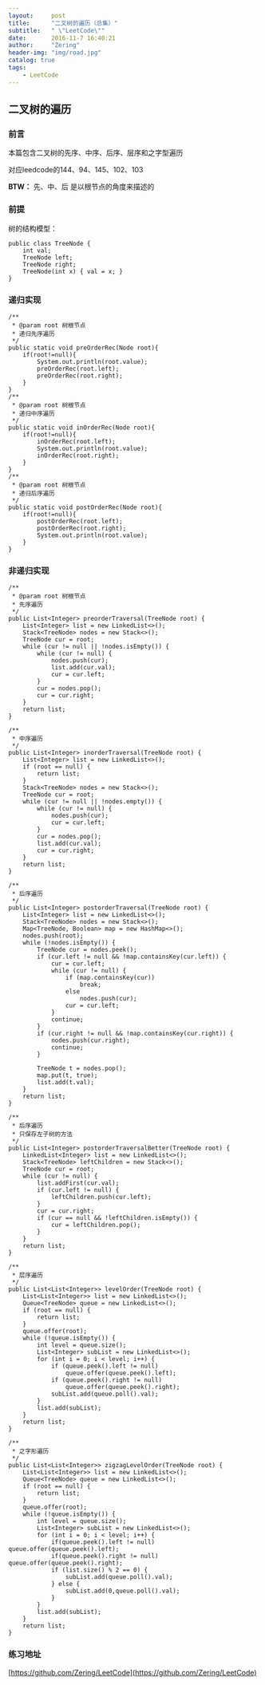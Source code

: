 ```yaml
---
layout:     post
title:      "二叉树的遍历（总集）"
subtitle:   " \"LeetCode\""
date:       2016-11-7 16:40:21  
author:     "Zering"
header-img: "img/road.jpg"
catalog: true
tags:
    - LeetCode
---
```

## 二叉树的遍历

### 前言

本篇包含二叉树的先序、中序、后序、层序和之字型遍历

对应leedcode的144、94、145、102、103

**BTW：** 先、中、后 是以根节点的角度来描述的

### 前提

树的结构模型：

	public class TreeNode {
        int val;
        TreeNode left;
        TreeNode right;
        TreeNode(int x) { val = x; }
	}

### 递归实现

    /** 
     * @param root 树根节点 
     * 递归先序遍历 
     */  
    public static void preOrderRec(Node root){  
        if(root!=null){  
            System.out.println(root.value);  
            preOrderRec(root.left);  
            preOrderRec(root.right);  
        }  
    }  
    /** 
     * @param root 树根节点 
     * 递归中序遍历 
     */  
    public static void inOrderRec(Node root){  
        if(root!=null){  
            inOrderRec(root.left);  
            System.out.println(root.value);  
            inOrderRec(root.right);  
        }  
    }  
    /** 
     * @param root 树根节点 
     * 递归后序遍历 
     */  
    public static void postOrderRec(Node root){  
        if(root!=null){  
            postOrderRec(root.left);  
            postOrderRec(root.right);  
            System.out.println(root.value);  
        }  
    } 

### 非递归实现

	/** 
     * @param root 树根节点 
     * 先序遍历 
     */  
	public List<Integer> preorderTraversal(TreeNode root) {
		List<Integer> list = new LinkedList<>();
		Stack<TreeNode> nodes = new Stack<>();
		TreeNode cur = root;
		while (cur != null || !nodes.isEmpty()) {
			while (cur != null) {
				nodes.push(cur);
				list.add(cur.val);
				cur = cur.left;
			}
			cur = nodes.pop();
			cur = cur.right;
		}
		return list;
    }

	/**
	 * 中序遍历
     */
	public List<Integer> inorderTraversal(TreeNode root) {
        List<Integer> list = new LinkedList<>();
        if (root == null) {
			return list;
		}
        Stack<TreeNode> nodes = new Stack<>();
        TreeNode cur = root;
        while (cur != null || !nodes.empty()) {
			while (cur != null) {
				nodes.push(cur);
				cur = cur.left;
			}
			cur = nodes.pop();
			list.add(cur.val);
			cur = cur.right;
		}
        return list;
    }

	/**
	 * 后序遍历
     */
	public List<Integer> postorderTraversal(TreeNode root) {
    	List<Integer> list = new LinkedList<>();
    	Stack<TreeNode> nodes = new Stack<>();
    	Map<TreeNode, Boolean> map = new HashMap<>();
    	nodes.push(root);
    	while (!nodes.isEmpty()) {
			TreeNode cur = nodes.peek();
			if (cur.left != null && !map.containsKey(cur.left)) {
				cur = cur.left;
				while (cur != null) {
					if (map.containsKey(cur)) 
						break;
					else 
						nodes.push(cur);
					cur = cur.left;
				}
				continue;
			}
			if (cur.right != null && !map.containsKey(cur.right)) {
				nodes.push(cur.right);
				continue;
			}
			
			TreeNode t = nodes.pop();
			map.put(t, true);
			list.add(t.val);
		}
    	return list;
    }
    
    /**
	 * 后序遍历
     * 只保存左子树的方法
     */
    public List<Integer> postorderTraversalBetter(TreeNode root) {
		LinkedList<Integer> list = new LinkedList<>();
		Stack<TreeNode> leftChildren = new Stack<>();
		TreeNode cur = root;
		while (cur != null) {
			list.addFirst(cur.val);
			if (cur.left != null) {
				leftChildren.push(cur.left);
			}
			cur = cur.right;
			if (cur == null && !leftChildren.isEmpty()) {
				cur = leftChildren.pop();
			}
		}
		return list;
	}

	/**
	 * 层序遍历
     */
	public List<List<Integer>> levelOrder(TreeNode root) {
		List<List<Integer>> list = new LinkedList<>();
		Queue<TreeNode> queue = new LinkedList<>();
		if (root == null) {
			return list;
		}
		queue.offer(root);
		while (!queue.isEmpty()) {
			int level = queue.size();
			List<Integer> subList = new LinkedList<>();
			for (int i = 0; i < level; i++) {
				if (queue.peek().left != null) 
					queue.offer(queue.peek().left);
				if (queue.peek().right != null) 
					queue.offer(queue.peek().right);
				subList.add(queue.poll().val);
			}
			list.add(subList);
		}
		return list;
	}
	
	/**
	 * 之字形遍历
     */
	public List<List<Integer>> zigzagLevelOrder(TreeNode root) {
		List<List<Integer>> list = new LinkedList<>();
		Queue<TreeNode> queue = new LinkedList<>();
		if (root == null) {
			return list;
		}
		queue.offer(root);
		while (!queue.isEmpty()) {
			int level = queue.size();
			List<Integer> subList = new LinkedList<>();
			for (int i = 0; i < level; i++) {
				if(queue.peek().left != null) queue.offer(queue.peek().left);
				if(queue.peek().right != null) queue.offer(queue.peek().right);
				if (list.size() % 2 == 0) {
					subList.add(queue.poll().val);
				} else {
					subList.add(0,queue.poll().val);
				}
			}
			list.add(subList);
		}
		return list;
    }

### 练习地址
[https://github.com/Zering/LeetCode](https://github.com/Zering/LeetCode)
